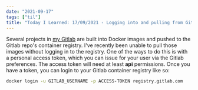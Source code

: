 ```yaml
---
date: "2021-09-17"
tags: ["til"]
title: "Today I Learned: 17/09/2021 - Logging into and pulling from Gitlab Container Registry"
---
```


Several projects in [my Gitlab](https://gitlab.com/kimvanwyk) are built into Docker images and pushed to the Gitlab repo's container registry. I've recently been unable to pull those images without logging in to the registry. One of the ways to do this is with a personal access token, which you can issue for your user via the Gitlab preferences. The access token will need at least **api** permissions. Once you have a token, you can login to your Gitlab container registry like so:

```bash
docker login -u GITLAB_USERNAME -p ACCESS-TOKEN registry.gitlab.com
```

